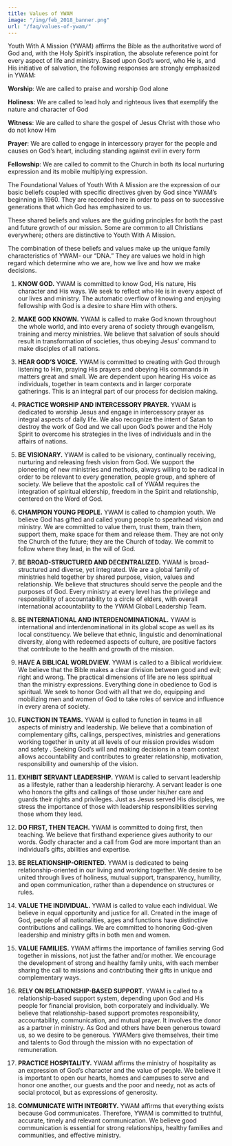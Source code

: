 ```yaml
---
title: Values of YWAM
image: "/img/feb_2018_banner.png"
url: "/faq/values-of-ywam/"
---
```

Youth With A Mission (YWAM) affirms the Bible as the authoritative word of God and, with the Holy Spirit’s inspiration, the absolute reference point for every aspect of life and ministry. Based upon God’s word, who He is, and His initiative of salvation, the following responses are strongly emphasized in YWAM:

__Worship__: We are called to praise and worship God alone

__Holiness__: We are called to lead holy and righteous lives that exemplify the nature and character of God

__Witness__: We are called to share the gospel of Jesus Christ with those who do not know Him

__Prayer__: We are called to engage in intercessory prayer for the people and causes on God’s heart, including standing against evil in every form

__Fellowship__: We are called to commit to the Church in both its local nurturing expression and its mobile multiplying expression.

The Foundational Values of Youth With A Mission are the expression of our basic beliefs coupled with specific directives given by God since YWAM’s beginning in 1960. They are recorded here in order to pass on to successive generations that which God has emphasized to us.

These shared beliefs and values are the guiding principles for both the past and future growth of our mission. Some are common to all Christians everywhere; others are distinctive to Youth With A Mission.

The combination of these beliefs and values make up the unique family characteristics of YWAM- our “DNA.” They are values we hold in high regard which determine who we are, how we live and how we make decisions.

1. __KNOW GOD.__ YWAM is committed to know God, His nature, His character and His ways. We seek to reflect who He is in every aspect of our lives and ministry. The automatic overflow of knowing and enjoying fellowship with God is a desire to share Him with others.  

2. __MAKE GOD KNOWN.__ YWAM is called to make God known throughout the whole world, and into every arena of society through evangelism, training and mercy ministries. We believe that salvation of souls should result in transformation of societies, thus obeying Jesus’ command to make disciples of all nations.

3. __HEAR GOD’S VOICE.__ YWAM is committed to creating with God through listening to Him, praying His prayers and obeying His commands in matters great and small. We are dependent upon hearing His voice as individuals, together in team contexts and in larger corporate gatherings. This is an integral part of our process for decision making.

4. __PRACTICE WORSHIP AND INTERCESSORY PRAYER.__ YWAM is dedicated to worship Jesus and engage in intercessory prayer as integral aspects of daily life. We also recognize the intent of Satan to destroy the work of God and we call upon God’s power and the Holy Spirit to overcome his strategies in the lives of individuals and in the affairs of nations.

5. __BE VISIONARY.__ YWAM is called to be visionary, continually receiving, nurturing and releasing fresh vision from God. We support the pioneering of new ministries and methods, always willing to be radical in order to be relevant to every generation, people group, and sphere of society. We believe that the apostolic call of YWAM requires the integration of spiritual eldership, freedom in the Spirit and relationship, centered on the Word of God.

6. __CHAMPION YOUNG PEOPLE.__ YWAM is called to champion youth. We believe God has gifted and called young people to spearhead vision and ministry. We are committed to value them, trust them, train them, support them, make space for them and release them. They are not only the Church of the future; they are the Church of today. We commit to follow where they lead, in the will of God.

7. __BE BROAD-STRUCTURED AND DECENTRALIZED.__ YWAM is broad-structured and diverse, yet integrated. We are a global family of ministries held together by shared purpose, vision, values and relationship. We believe that structures should serve the people and the purposes of God. Every ministry at every level has the privilege and responsibility of accountability to a circle of elders, with overall international accountability to the YWAM Global Leadership Team.

8. __BE INTERNATIONAL AND INTERDENOMINATIONAL.__ YWAM is international and interdenominational in its global scope as well as its local constituency. We believe that ethnic, linguistic and denominational diversity, along with redeemed aspects of culture, are positive factors that contribute to the health and growth of the mission.

9. __HAVE A BIBLICAL WORLDVIEW.__ YWAM is called to a Biblical worldview. We believe that the Bible makes a clear division between good and evil; right and wrong. The practical dimensions of life are no less spiritual than the ministry expressions. Everything done in obedience to God is spiritual. We seek to honor God with all that we do, equipping and mobilizing men and women of God to take roles of service and influence in every arena of society.

10. __FUNCTION IN TEAMS.__ YWAM is called to function in teams in all aspects of ministry and leadership. We believe that a combination of complementary gifts, callings, perspectives, ministries and generations working together in unity at all levels of our mission provides wisdom and safety . Seeking God’s will and making decisions in a team context allows accountability and contributes to greater relationship, motivation, responsibility and ownership of the vision.

11. __EXHIBIT SERVANT LEADERSHIP.__ YWAM is called to servant leadership as a lifestyle, rather than a leadership hierarchy. A servant leader is one who honors the gifts and callings of those under his/her care and guards their rights and privileges. Just as Jesus served His disciples, we stress the importance of those with leadership responsibilities serving those whom they lead.

12. __DO FIRST, THEN TEACH.__ YWAM is committed to doing first, then teaching. We believe that firsthand experience gives authority to our words. Godly character and a call from God are more important than an individual’s gifts, abilities and expertise.

13. __BE RELATIONSHIP-ORIENTED.__ YWAM is dedicated to being relationship-oriented in our living and working together. We desire to be united through lives of holiness, mutual support, transparency, humility, and open communication, rather than a dependence on structures or rules.

14. __VALUE THE INDIVIDUAL.__ YWAM is called to value each individual. We believe in equal opportunity and justice for all. Created in the image of God, people of all nationalities, ages and functions have distinctive contributions and callings. We are committed to honoring God-given leadership and ministry gifts in both men and women.

15. __VALUE FAMILIES.__ YWAM affirms the importance of families serving God together in missions, not just the father and/or mother. We encourage the development of strong and healthy family units, with each member sharing the call to missions and contributing their gifts in unique and complementary ways.

16. __RELY ON RELATIONSHIP-BASED SUPPORT.__ YWAM is called to a relationship-based support system, depending upon God and His people for financial provision, both corporately and individually. We believe that relationship-based support promotes responsibility, accountability, communication, and mutual prayer. It involves the donor as a partner in ministry. As God and others have been generous toward us, so we desire to be generous. YWAMers give themselves, their time and talents to God through the mission with no expectation of remuneration.

17. __PRACTICE HOSPITALITY.__ YWAM affirms the ministry of hospitality as an expression of God’s character and the value of people. We believe it is important to open our hearts, homes and campuses to serve and honor one another, our guests and the poor and needy, not as acts of social protocol, but as expressions of generosity.

18. __COMMUNICATE WITH INTEGRITY.__ YWAM affirms that everything exists because God communicates. Therefore, YWAM is committed to truthful, accurate, timely and relevant communication. We believe good communication is essential for strong relationships, healthy families and communities, and effective ministry.